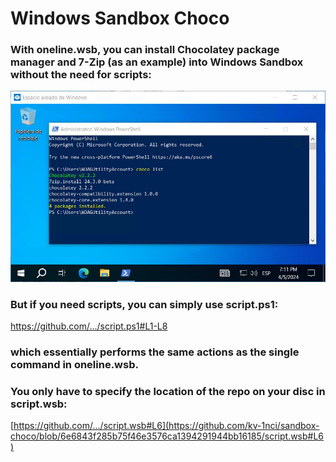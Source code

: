# Windows Sandbox Choco

### With oneline.wsb, you can install Chocolatey package manager and 7-Zip (as an example) into Windows Sandbox without the need for scripts:

![screenshot](screenshot.png)

### But if you need scripts, you can simply use script.ps1:

[https://github.com/.../script.ps1#L1-L8 ](https://github.com/kv-1nci/sandbox-choco/blob/6e6843f285b75f46e3576ca1394291944bb16185/script.ps1#L1-L8)

### which essentially performs the same actions as the single command in oneline.wsb.
### You only have to specify the location of the repo on your disc in script.wsb:

[https://github.com/.../script.wsb#L6](https://github.com/kv-1nci/sandbox-choco/blob/6e6843f285b75f46e3576ca1394291944bb16185/script.wsb#L6)
